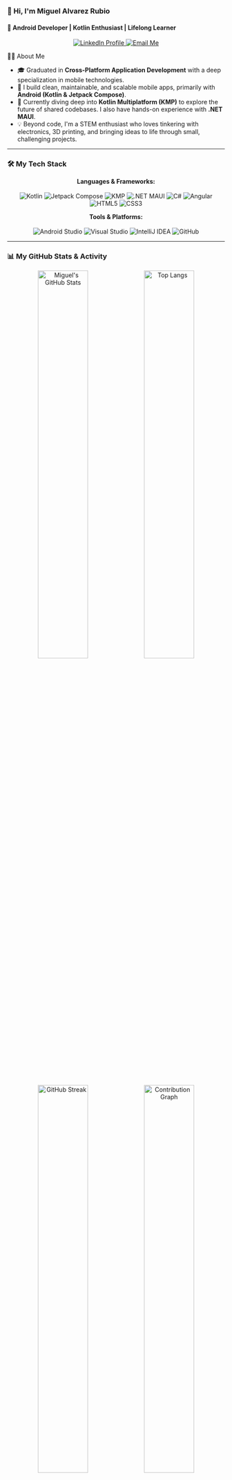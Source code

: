 ### 👋 Hi, I'm Miguel Alvarez Rubio
#### 📱 Android Developer | Kotlin Enthusiast | Lifelong Learner

<p align="center">
  <a href="https://www.linkedin.com/in/miguel-álvarez-rubio-7369a92b0" target="_blank">
    <img src="https://img.shields.io/badge/LinkedIn-0077B5?style=for-the-badge&logo=linkedin&logoColor=white" alt="LinkedIn Profile"/>
  </a>
  <a href="mailto:amiguelrubio27@gmail.com">
    <img src="https://img.shields.io/badge/Email-D14836?style=for-the-badge&logo=gmail&logoColor=white" alt="Email Me"/>
  </a>
</p>

  <summary>👨‍💻 About Me</summary>
  
  - 🎓 Graduated in **Cross-Platform Application Development** with a deep specialization in mobile technologies.
  - 🚀 I build clean, maintainable, and scalable mobile apps, primarily with **Android (Kotlin & Jetpack Compose)**.
  - 🌱 Currently diving deep into **Kotlin Multiplatform (KMP)** to explore the future of shared codebases. I also have hands-on experience with **.NET MAUI**.
  - 💡 Beyond code, I'm a STEM enthusiast who loves tinkering with electronics, 3D printing, and bringing ideas to life through small, challenging projects.

---

### 🛠️ My Tech Stack

<p align="center">
  <strong>Languages & Frameworks:</strong>
  <br><br>
  <img src="https://img.shields.io/badge/Kotlin-7F52FF?style=for-the-badge&logo=kotlin&logoColor=white" alt="Kotlin"/>
  <img src="https://img.shields.io/badge/Jetpack%20Compose-4285F4?style=for-the-badge&logo=android&logoColor=white" alt="Jetpack Compose"/>
  <img src="https://img.shields.io/badge/Kotlin%20Multiplatform-0097A7?style=for-the-badge&logo=kotlin&logoColor=white" alt="KMP"/>
  <img src="https://img.shields.io/badge/.NET%20MAUI-512BD4?style=for-the-badge&logo=dotnet&logoColor=white" alt=".NET MAUI"/>
  <img src="https://img.shields.io/badge/C%23-239120?style=for-the-badge&logo=csharp&logoColor=white" alt="C#"/>
  <img src="https://img.shields.io/badge/Angular-DD0031?style=for-the-badge&logo=angular&logoColor=white" alt="Angular"/>
  <img src="https://img.shields.io/badge/HTML5-E34F26?style=for-the-badge&logo=html5&logoColor=white" alt="HTML5"/>
  <img src="https://img.shields.io/badge/CSS3-1572B6?style=for-the-badge&logo=css3&logoColor=white" alt="CSS3"/>
</p>

<p align="center">
  <strong>Tools & Platforms:</strong>
  <br><br>
  <img src="https://img.shields.io/badge/Android%20Studio-3DDC84?style=for-the-badge&logo=androidstudio&logoColor=white" alt="Android Studio"/>
  <img src="https://img.shields.io/badge/Visual%20Studio-5C2D91?style=for-the-badge&logo=visualstudio&logoColor=white" alt="Visual Studio"/>
  <img src="https://img.shields.io/badge/IntelliJ%20IDEA-000000?style=for-the-badge&logo=intellijidea&logoColor=white" alt="IntelliJ IDEA"/>
  <img src="https://img.shields.io/badge/GitHub-181717?style=for-the-badge&logo=github&logoColor=white" alt="GitHub"/>
</p>

---

### 📊 My GitHub Stats & Activity

<p align="center">
  <img src="https://github-readme-stats.vercel.app/api?username=amrubio27&show_icons=true&theme=tokyonight&hide_border=true&include_all_commits=true&count_private=true" alt="Miguel's GitHub Stats" width="48%"/>
  <img src="https://github-readme-stats.vercel.app/api/top-langs/?username=amrubio27&layout=compact&theme=tokyonight&hide_border=true" alt="Top Langs" width="48%"/>
</p>
<p align="center">
  <img src="https://github-readme-streak-stats.vercel.app/?user=amrubio27&theme=tokyonight&hide_border=true" alt="GitHub Streak" width="48%"/>
  <img src="https://github-readme-activity-graph.vercel.app/graph?username=amrubio27&theme=tokyo-night&hide_border=true" alt="Contribution Graph" width="48%"/>
</p>
<p align="center">
  <img src="https://github-profile-trophy.vercel.app/?username=amrubio27&theme=tokyonight&column=7&margin-w=15&margin-h=15" alt="GitHub Trophies" width="70%"/>
</p>

---

### 📫 Get in Touch

<p align="center">
  Feel free to connect with me. I'm always open to new opportunities and collaborations!
  <br><br>
  <a href="https://www.linkedin.com/in/miguel-álvarez-rubio-7369a92b0" target="_blank">
    <img src="https://img.shields.io/badge/LinkedIn-Connect-0077B5?style=for-the-badge&logo=linkedin&logoColor=white" alt="LinkedIn Profile"/>
  </a>
  <a href="mailto:amiguelrubio27@gmail.com">
    <img src="https://img.shields.io/badge/Gmail-Say%20Hello-D14836?style=for-the-badge&logo=gmail&logoColor=white" alt="Email Me"/>
  </a>
</p>

<p align="center">
  <img src="https://visitcount.itsvg.in/api?id=amrubio27&icon=0&color=00BCD4" alt="Visitor Count"/>
</p>
